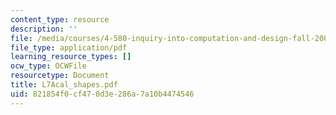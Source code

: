 ```yaml
---
content_type: resource
description: ''
file: /media/courses/4-580-inquiry-into-computation-and-design-fall-2006/821854f0cf470d3e286a7a10b4474546_L7Acal_shapes.pdf
file_type: application/pdf
learning_resource_types: []
ocw_type: OCWFile
resourcetype: Document
title: L7Acal_shapes.pdf
uid: 821854f0-cf47-0d3e-286a-7a10b4474546
---
```

